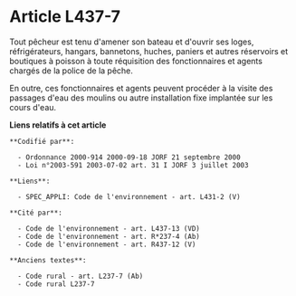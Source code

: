 # Article L437-7

Tout pêcheur est tenu d'amener son bateau et d'ouvrir ses loges, réfrigérateurs, hangars, bannetons, huches, paniers et
autres réservoirs et boutiques à poisson à toute réquisition des fonctionnaires et agents chargés de la police de la pêche.

En outre, ces fonctionnaires et agents peuvent procéder à la visite des passages d'eau des moulins ou autre installation fixe
implantée sur les cours d'eau.

**Liens relatifs à cet article**

	**Codifié par**:

	  - Ordonnance 2000-914 2000-09-18 JORF 21 septembre 2000
	  - Loi n°2003-591 2003-07-02 art. 31 I JORF 3 juillet 2003

	**Liens**:

	  - SPEC_APPLI: Code de l'environnement - art. L431-2 (V)

	**Cité par**:

	  - Code de l'environnement - art. L437-13 (VD)
	  - Code de l'environnement - art. R*237-4 (Ab)
	  - Code de l'environnement - art. R437-12 (V)

	**Anciens textes**:

	  - Code rural - art. L237-7 (Ab)
	  - Code rural L237-7
